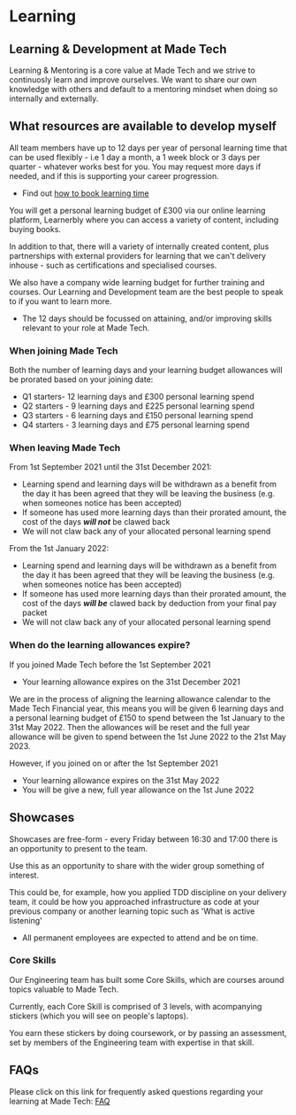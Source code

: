# Learning

## Learning & Development at Made Tech

Learning & Mentoring is a core value at Made Tech and we strive to continuosly learn and improve ourselves. We want to share our own knowledge with others and default to a mentoring mindset when doing so internally and externally.

## What resources are available to develop myself

All team members have up to 12 days per year of personal learning time that can be used flexibly - i.e 1 day a month, a 1 week block or 3 days per quarter - whatever works best for you. You may request more days if needed, and if this is supporting your career progression. 

* Find out [how to book learning time](booking_learning_time.md) 

You will get a personal learning budget of £300 via our online learning platform, Learnerbly where you can access a variety of content, including buying books. 

In addition to that, there will a variety of internally created content, plus partnerships with external providers for learning that we can't delivery inhouse - such as certifications and specialised courses.

We also have a company wide learning budget for further training and courses. Our Learning and Development team are the best people to speak to if you want to learn more.

* The 12 days should be focussed on attaining, and/or improving skills relevant to your role at Made Tech.

### When joining Made Tech
Both the number of learning days and your learning budget allowances will be prorated based on your joining date:
- Q1 starters- 12 learning days and £300 personal learning spend 
- Q2 starters - 9 learning days and £225 personal learning spend
- Q3 starters - 6 learning days and £150 personal learning spend
- Q4 starters - 3 learning days and £75 personal learning spend

### When leaving Made Tech

From 1st September 2021 until the 31st December 2021:
- Learning spend and learning days will be withdrawn as a benefit from the day it has been agreed that they will be leaving the business (e.g. when someones notice has been accepted)
- If someone has used more learning days than their prorated amount, the cost of the days ***will not*** be clawed back
- We will not claw back any of your allocated personal learning spend 

From the 1st January 2022: 
- Learning spend and learning days will be withdrawn as a benefit from the day it has been agreed that they will be leaving the business (e.g. when someones notice  has been accepted)
- If someone has used more learning days than their prorated amount, the cost of the days ***will be*** clawed back by deduction from your final pay packet
- We will not claw back any of your allocated personal learning spend

### When do the learning allowances expire?

If you joined Made Tech before the 1st September 2021 
- Your learning allowance expires on the 31st December 2021

We are in the process of aligning the learning allowance calendar to the Made Tech Financial year, this means you will be given 6 learning days and a personal learning budget of £150 to spend between the 1st January to the 31st May 2022. Then the allowances will be reset and the full year allowance will be given to spend between the 1st June 2022 to the 21st May 2023.

However, if you joined on or after the 1st September 2021
- Your learning allowance expires on the 31st May 2022
- You will be give a new, full year allowance on the 1st June 2022

## Showcases

Showcases are free-form - every Friday between 16:30 and 17:00 there is an opportunity to present to the team.

Use this as an opportunity to share with the wider group something of interest.

This could be, for example, how you applied TDD discipline on your delivery team, it could be how you approached infrastructure as code at your previous company or another learning topic such as 'What is active listening' 

* All permanent employees are expected to attend and be on time.


### Core Skills

Our Engineering team has built some Core Skills, which are courses around topics valuable to Made Tech.

Currently, each Core Skill is comprised of 3 levels, with acompanying stickers (which you will see on people's laptops).

You earn these stickers by doing coursework, or by passing an assessment, set by members of the Engineering team with expertise in that skill.


## FAQs

Please click on this link for frequently asked questions regarding your learning at Made Tech: 
[FAQ](https://docs.google.com/document/d/14tdHZ72DXzZTwWLGwz6DoaSV1EXSI6D2K4lUY1dCGTY/edit?usp=sharing)
